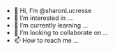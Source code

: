 - 👋 Hi, I’m @sharonLucresse
- 👀 I’m interested in ...
- 🌱 I’m currently learning ...
- 💞️ I’m looking to collaborate on ...
- 📫 How to reach me ...

<!---
sharonLucresse/sharonLucresse is a ✨ special ✨ repository because its `README.md` (this file) appears on your GitHub profile.
You can click the Preview link to take a look at your changes.
--->
